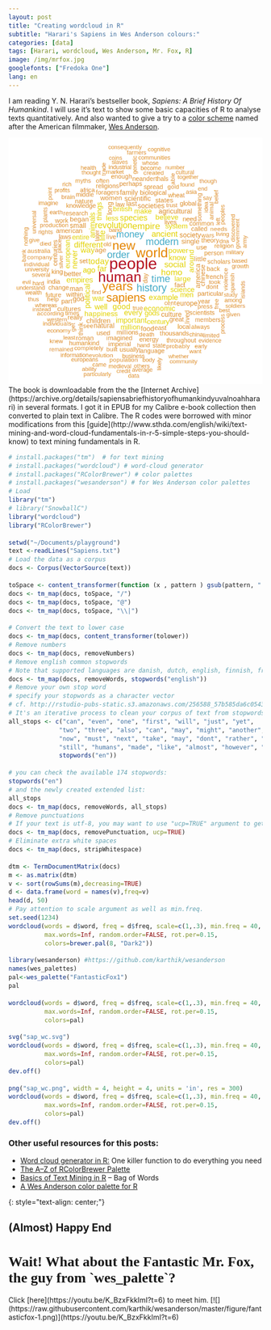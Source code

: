 ```yaml
---
layout: post
title: "Creating wordcloud in R"
subtitle: "Harari's Sapiens in Wes Anderson colours:"
categories: [data]
tags: [Harari, wordcloud, Wes Anderson, Mr. Fox, R]
image: /img/mrfox.jpg
googlefonts: ["Fredoka One"]
lang: en
---
```

I am reading Y. N. Harari’s bestseller book, _Sapiens: A Brief History Of Humankind_. I will use it’s text to show some basic capacities of R to analyse texts quantitatively. And also wanted to give a try to a [color scheme](https://github.com/karthik/wesanderson) named after the American filmmaker, [Wes Anderson](https://en.wikipedia.org/wiki/Wes_Anderson).

<img src="/img/sap_wc.png" alt="Wordcloud">
The book is downloadable from the the [Internet Archive](https://archive.org/details/sapiensabriefhistoryofhumankindyuvalnoahharari) in several formats. I got it in EPUB for my Calibre e-book collection then converted to plain text in Calibre. 
The R codes were borrowed with minor modifications from this [guide](http://www.sthda.com/english/wiki/text-mining-and-word-cloud-fundamentals-in-r-5-simple-steps-you-should-know) to text mining fundamentals in R.

```r
# install.packages("tm")  # for text mining
# install.packages("wordcloud") # word-cloud generator 
# install.packages("RColorBrewer") # color palettes
# install.packages("wesanderson") # for Wes Anderson color palettes
# Load
library("tm")
# library("SnowballC")
library("wordcloud")
library("RColorBrewer")

setwd("~/Documents/playground")
text <-readLines("Sapiens.txt")
# Load the data as a corpus
docs <- Corpus(VectorSource(text))

toSpace <- content_transformer(function (x , pattern ) gsub(pattern, " ", x))
docs <- tm_map(docs, toSpace, "/")
docs <- tm_map(docs, toSpace, "@")
docs <- tm_map(docs, toSpace, "\\|")

# Convert the text to lower case
docs <- tm_map(docs, content_transformer(tolower))
# Remove numbers
docs <- tm_map(docs, removeNumbers)
# Remove english common stopwords
# Note that supported languages are danish, dutch, english, finnish, french, german, hungarian, italian, norwegian, portuguese, russian, spanish, and swedish. 
docs <- tm_map(docs, removeWords, stopwords("english"))
# Remove your own stop word
# specify your stopwords as a character vector
# cf. http://rstudio-pubs-static.s3.amazonaws.com/256588_57b585da6c054349825cba46685d8464.html#stop-words
# It's an iterative process to clean your corpus of text from stopwords.
all_stops <- c("can", "even", "one", "first", "will", "just", "yet",
              "two", "three", "also", "can", "may", "might", "another", "much", "many", "per",
              "now", "must", "next", "take", "may", "dont", "rather", "since", "ever", 
              "still", "humans", "made", "like", "almost", "however", "became", "without", 
              stopwords("en"))

# you can check the available 174 stopwords:
stopwords("en")
# and the newly created extended list:
all_stops
docs <- tm_map(docs, removeWords, all_stops) 
# Remove punctuations
# If your text is utf-8, you may want to use "ucp=TRUE" argument to get rid of some unwanted chars.
docs <- tm_map(docs, removePunctuation, ucp=TRUE)
# Eliminate extra white spaces
docs <- tm_map(docs, stripWhitespace)

dtm <- TermDocumentMatrix(docs)
m <- as.matrix(dtm)
v <- sort(rowSums(m),decreasing=TRUE)
d <- data.frame(word = names(v),freq=v)
head(d, 50)
# Pay attention to scale argument as well as min.freq.
set.seed(1234)
wordcloud(words = d$word, freq = d$freq, scale=c(1,.3), min.freq = 40,
          max.words=Inf, random.order=FALSE, rot.per=0.15, 
          colors=brewer.pal(8, "Dark2"))

library(wesanderson) #https://github.com/karthik/wesanderson
names(wes_palettes)
pal<-wes_palette("FantasticFox1")
pal

wordcloud(words = d$word, freq = d$freq, scale=c(1,.3), min.freq = 40,
          max.words=Inf, random.order=FALSE, rot.per=0.15, 
          colors=pal)

svg("sap_wc.svg")
wordcloud(words = d$word, freq = d$freq, scale=c(1,.3), min.freq = 40,
          max.words=Inf, random.order=FALSE, rot.per=0.15, 
          colors=pal)
dev.off()

png("sap_wc.png", width = 4, height = 4, units = 'in', res = 300)
wordcloud(words = d$word, freq = d$freq, scale=c(1,.3), min.freq = 40,
          max.words=Inf, random.order=FALSE, rot.per=0.15, 
          colors=pal)
dev.off()
```
### Other useful resources for this posts:
- [Word cloud generator in R:](http://www.sthda.com/english/wiki/word-cloud-generator-in-r-one-killer-function-to-do-everything-you-need) One killer function to do everything you need
- [The A–Z of RColorBrewer Palette](https://www.datanovia.com/en/blog/the-a-z-of-rcolorbrewer-palette/)
- [Basics of Text Mining in R](http://rstudio-pubs-static.s3.amazonaws.com/256588_57b585da6c054349825cba46685d8464.html) – Bag of Words
- [A Wes Anderson color palette for R](https://github.com/karthik/wesanderson)


{: style="text-align: center;"}
## (Almost) Happy End 

<h1 style="font-family:Oswald;">Wait! What about the Fantastic Mr. Fox, the guy from `wes_palette`?</h1>
Click [here](https://youtu.be/K_BzxFkkImI?t=6) to meet him.
[![](https://raw.githubusercontent.com/karthik/wesanderson/master/figure/fantasticfox-1.png)](https://youtu.be/K_BzxFkkImI?t=6)
